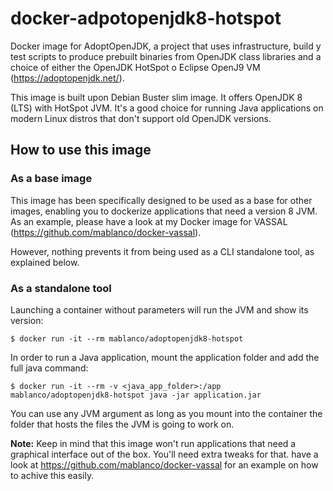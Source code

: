 # docker-adpotopenjdk8-hotspot

Docker image for AdoptOpenJDK, a project that uses infrastructure, build y test scripts to produce prebuilt binaries from OpenJDK class libraries and a choice of either the OpenJDK HotSpot o Eclipse OpenJ9 VM (<https://adoptopenjdk.net/>).

This image is built upon Debian Buster slim image. It offers OpenJDK 8 (LTS) with HotSpot JVM. It's a good choice for running Java applications on modern Linux distros that don't support old OpenJDK versions.

## How to use this image

### As a base image

This image has been specifically designed to be used as a base for other images, enabling you to dockerize applications that need a version 8 JVM. As an example, please have a look at my Docker image for VASSAL (<https://github.com/mablanco/docker-vassal>).

However, nothing prevents it from being used as a CLI standalone tool, as explained below.

### As a standalone tool

Launching a container without parameters will run the JVM and show its version:

    $ docker run -it --rm mablanco/adoptopenjdk8-hotspot

In order to run a Java application, mount the application folder and add the full java command:

    $ docker run -it --rm -v <java_app_folder>:/app mablanco/adoptopenjdk8-hotspot java -jar application.jar

You can use any JVM argument as long as you mount into the container the folder that hosts the files the JVM is going to work on.

**Note:** Keep in mind that this image won't run applications that need a graphical interface out of the box. You'll need extra tweaks for that. have a look at <https://github.com/mablanco/docker-vassal> for an example on how to achive this easily.
